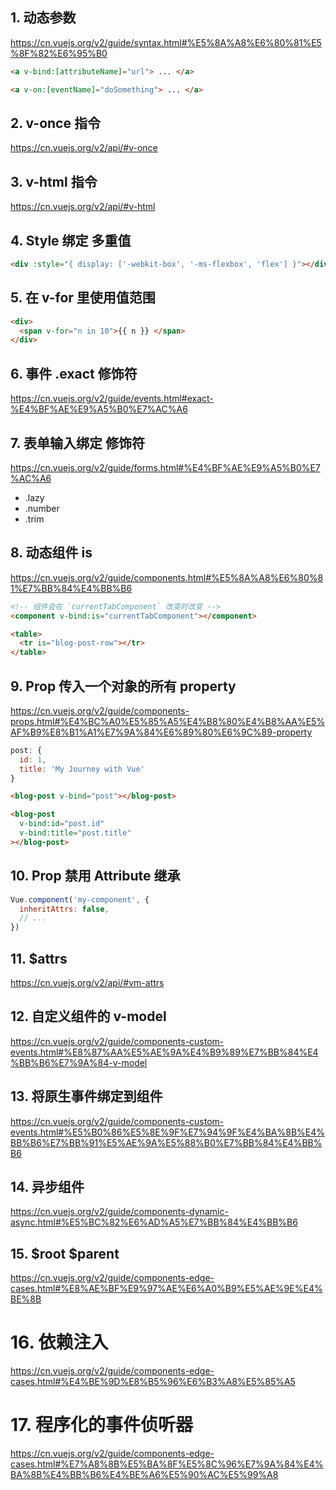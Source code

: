 ## 1. 动态参数

https://cn.vuejs.org/v2/guide/syntax.html#%E5%8A%A8%E6%80%81%E5%8F%82%E6%95%B0

```html
<a v-bind:[attributeName]="url"> ... </a>

<a v-on:[eventName]="doSomething"> ... </a>
```


## 2. v-once 指令

https://cn.vuejs.org/v2/api/#v-once


## 3. v-html 指令

https://cn.vuejs.org/v2/api/#v-html


## 4. Style 绑定 多重值

```html
<div :style="{ display: ['-webkit-box', '-ms-flexbox', 'flex'] }"></div>
```


## 5. 在 v-for 里使用值范围

```html
<div>
  <span v-for="n in 10">{{ n }} </span>
</div>
```


## 6. 事件 .exact 修饰符

https://cn.vuejs.org/v2/guide/events.html#exact-%E4%BF%AE%E9%A5%B0%E7%AC%A6


## 7. 表单输入绑定 修饰符

https://cn.vuejs.org/v2/guide/forms.html#%E4%BF%AE%E9%A5%B0%E7%AC%A6

- .lazy
- .number
- .trim


## 8. 动态组件 is

https://cn.vuejs.org/v2/guide/components.html#%E5%8A%A8%E6%80%81%E7%BB%84%E4%BB%B6

```html
<!-- 组件会在 `currentTabComponent` 改变时改变 -->
<component v-bind:is="currentTabComponent"></component>
```

```html
<table>
  <tr is="blog-post-row"></tr>
</table>
```


## 9. Prop 传入一个对象的所有 property

https://cn.vuejs.org/v2/guide/components-props.html#%E4%BC%A0%E5%85%A5%E4%B8%80%E4%B8%AA%E5%AF%B9%E8%B1%A1%E7%9A%84%E6%89%80%E6%9C%89-property

```javascript
post: {
  id: 1,
  title: 'My Journey with Vue'
}
```
```html
<blog-post v-bind="post"></blog-post>
```
```html
<blog-post
  v-bind:id="post.id"
  v-bind:title="post.title"
></blog-post>
```


## 10. Prop 禁用 Attribute 继承

```javascript
Vue.component('my-component', {
  inheritAttrs: false,
  // ...
})
```


## 11. $attrs

https://cn.vuejs.org/v2/api/#vm-attrs


## 12. 自定义组件的 v-model

https://cn.vuejs.org/v2/guide/components-custom-events.html#%E8%87%AA%E5%AE%9A%E4%B9%89%E7%BB%84%E4%BB%B6%E7%9A%84-v-model


## 13. 将原生事件绑定到组件

https://cn.vuejs.org/v2/guide/components-custom-events.html#%E5%B0%86%E5%8E%9F%E7%94%9F%E4%BA%8B%E4%BB%B6%E7%BB%91%E5%AE%9A%E5%88%B0%E7%BB%84%E4%BB%B6


## 14. 异步组件

https://cn.vuejs.org/v2/guide/components-dynamic-async.html#%E5%BC%82%E6%AD%A5%E7%BB%84%E4%BB%B6


## 15. $root  $parent

https://cn.vuejs.org/v2/guide/components-edge-cases.html#%E8%AE%BF%E9%97%AE%E6%A0%B9%E5%AE%9E%E4%BE%8B


# 16. 依赖注入

https://cn.vuejs.org/v2/guide/components-edge-cases.html#%E4%BE%9D%E8%B5%96%E6%B3%A8%E5%85%A5


# 17. 程序化的事件侦听器

https://cn.vuejs.org/v2/guide/components-edge-cases.html#%E7%A8%8B%E5%BA%8F%E5%8C%96%E7%9A%84%E4%BA%8B%E4%BB%B6%E4%BE%A6%E5%90%AC%E5%99%A8
